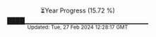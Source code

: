 <p align="center">
⏳Year Progress (15.72 %) <br>
████▁▁▁▁▁▁▁▁▁▁▁▁▁▁▁▁▁▁▁▁▁▁▁▁▁▁ <br>
<sub>Updated: Tue, 27 Feb 2024 12:28:17 GMT</sub>
</p>

